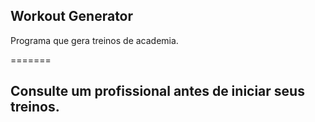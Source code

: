 Workout Generator
-------

Programa que gera treinos de academia.

=======

## Consulte um profissional antes de iniciar seus treinos.
